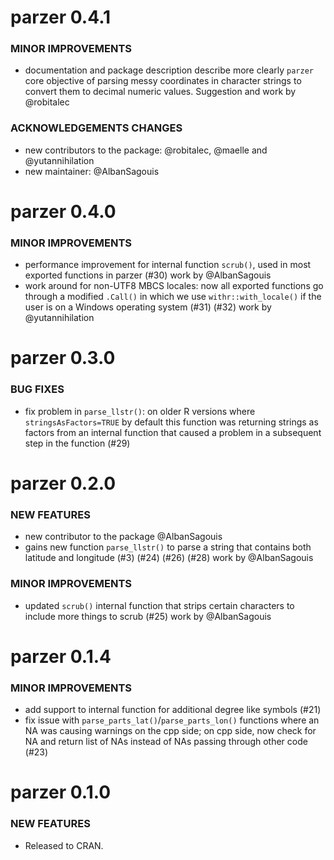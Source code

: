 parzer 0.4.1
============

### MINOR IMPROVEMENTS

* documentation and package description describe more clearly `parzer` core objective of parsing messy coordinates in 
character strings to convert them to decimal numeric values. Suggestion and work by @robitalec

### ACKNOWLEDGEMENTS CHANGES
* new contributors to the package: @robitalec, @maelle and @yutannihilation
* new maintainer: @AlbanSagouis

parzer 0.4.0
============

### MINOR IMPROVEMENTS

* performance improvement for internal function `scrub()`, used in most exported functions in parzer (#30) work by @AlbanSagouis
* work around for non-UTF8 MBCS locales: now all exported functions go through a modified `.Call()` in which we use `withr::with_locale()` if the user is on a Windows operating system (#31) (#32) work by @yutannihilation

parzer 0.3.0
============

### BUG FIXES

* fix problem in `parse_llstr()`: on older R versions where `stringsAsFactors=TRUE` by default this function was returning strings as factors from an internal function that caused a problem in a subsequent step in the function (#29)

parzer 0.2.0
============

### NEW FEATURES

* new contributor to the package @AlbanSagouis
* gains new function `parse_llstr()` to parse a string that contains both latitude and longitude (#3) (#24) (#26) (#28) work by @AlbanSagouis

### MINOR IMPROVEMENTS

* updated `scrub()` internal function that strips certain characters to include more things to scrub (#25) work by @AlbanSagouis

parzer 0.1.4
============

### MINOR IMPROVEMENTS

* add support to internal function for additional degree like symbols (#21)
* fix issue with `parse_parts_lat()`/`parse_parts_lon()` functions where an NA was causing warnings on the cpp side; on cpp side, now check for NA and return list of NAs instead of NAs passing through other code (#23)

parzer 0.1.0
============

### NEW FEATURES

* Released to CRAN.
